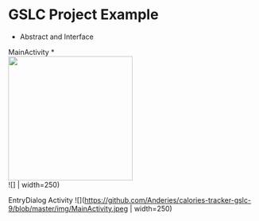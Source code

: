 # **GSLC Project Example**


- Abstract and Interface

MainActivity
*<br/><img src="(https://github.com/Anderies/calories-tracker-gslc-9/blob/master/img/EntryActivity.jpeg" style="width:250px;" /><br />
![] | width=250)


EntryDialog Activity
![](https://github.com/Anderies/calories-tracker-gslc-9/blob/master/img/MainActivity.jpeg | width=250)




